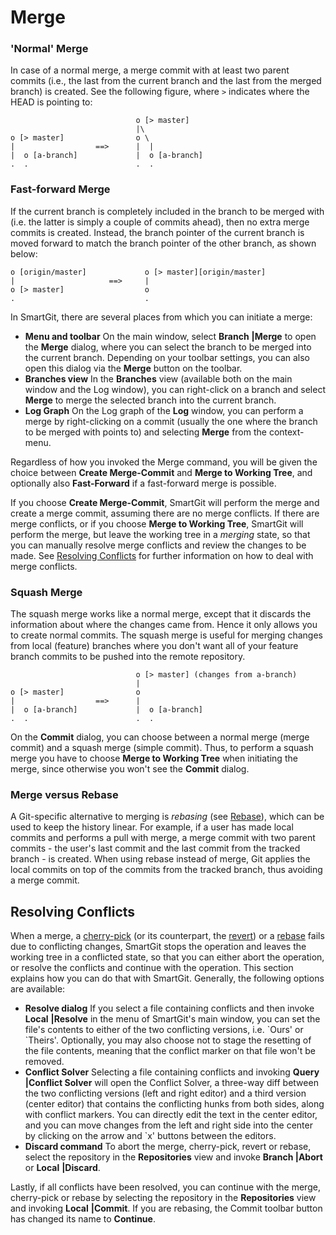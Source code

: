 # Merge

### 'Normal' Merge

In case of a normal merge, a merge commit with at least two parent
commits (i.e., the last from the current branch and the last from the
merged branch) is created. See the following figure, where `>` indicates
where the HEAD is pointing to:



``` text
                            o [> master]
                            |\
o [> master]                o \
|                  ==>      |  |
|  o [a-branch]             |  o [a-branch]
.  .                        .  .
```



### Fast-forward Merge

If the current branch is completely included in the branch to be merged
with (i.e. the latter is simply a couple of commits ahead), then no
extra merge commits is created. Instead, the branch pointer of the
current branch is moved forward to match the branch pointer of the other
branch, as shown below:



``` text
o [origin/master]             o [> master][origin/master]
|                     ==>     |
o [> master]                  o
.                             .
```



In SmartGit, there are several places from which you can initiate a
merge:

-   **Menu and toolbar** On the main window, select **Branch**
    **\|Merge** to open the **Merge** dialog, where you can select the
    branch to be merged into the current branch. Depending on your
    toolbar settings, you can also open this dialog via the **Merge**
    button on the toolbar.
-   **Branches view** In the **Branches** view (available both on the
    main window and the Log window), you can right-click on a branch and
    select **Merge** to merge the selected branch into the current
    branch.
-   **Log Graph** On the Log graph of the **Log** window, you can
    perform a merge by right-clicking on a commit (usually the one where
    the branch to be merged with points to) and selecting **Merge** from
    the context-menu.

Regardless of how you invoked the Merge command, you will be given the
choice between **Create Merge-Commit** and **Merge to Working Tree**,
and optionally also **Fast-Forward** if a fast-forward merge is
possible.

If you choose **Create Merge-Commit**, SmartGit will perform the merge
and create a merge commit, assuming there are no merge conflicts. If
there are merge conflicts, or if you choose **Merge to Working Tree**,
SmartGit will perform the merge, but leave the working tree in a
*merging* state, so that you can manually resolve merge conflicts and
review the changes to be made. See [Resolving Conflicts](#resolving-conflicts) for further information on how to deal
with merge conflicts.

### Squash Merge

The squash merge works like a normal merge, except that it discards the
information about where the changes came from. Hence it only allows you
to create normal commits. The squash merge is useful for merging changes
from local (feature) branches where you don't want all of your feature
branch commits to be pushed into the remote repository.



``` text
                            o [> master] (changes from a-branch)
                            |
o [> master]                o
|                  ==>      |
|  o [a-branch]             |  o [a-branch]
.  .                        .  .
```



On the **Commit** dialog, you can choose between a normal merge (merge
commit) and a squash merge (simple commit). Thus, to perform a squash
merge you have to choose **Merge to Working Tree** when initiating the
merge, since otherwise you won't see the **Commit** dialog.

### Merge versus Rebase

A Git-specific alternative to merging is *rebasing* (see
[Rebase](Rebase.md)), which can be used to keep the history linear.
For example, if a user has made local commits and performs a pull with
merge, a merge commit with two parent commits - the user's last commit
and the last commit from the tracked branch - is created. When using
rebase instead of merge, Git applies the local commits on top of the
commits from the tracked branch, thus avoiding a merge commit.

## Resolving Conflicts

When a merge, a [cherry-pick](Cherry-Pick.md) (or
its counterpart, the [revert](Revert.md)) or a [rebase](Rebase.md) fails due to
conflicting changes, SmartGit stops the operation and leaves the working
tree in a conflicted state, so that you can either abort the operation,
or resolve the conflicts and continue with the operation. This section
explains how you can do that with SmartGit. Generally, the following
options are available:

-   **Resolve dialog** If you select a file containing conflicts and
    then invoke **Local** **\|Resolve** in the menu of SmartGit's main
    window, you can set the file's contents to either of the two
    conflicting versions, i.e. \`Ours' or \`Theirs'. Optionally, you may
    also choose not to stage the resetting of the file contents, meaning
    that the conflict marker on that file won't be removed.
-   **Conflict Solver** Selecting a file containing conflicts and
    invoking **Query** **\|Conflict Solver** will open the Conflict
    Solver, a three-way diff between the two conflicting versions (left
    and right editor) and a third version (center editor) that contains
    the conflicting hunks from both sides, along with conflict markers.
    You can directly edit the text in the center editor, and you can
    move changes from the left and right side into the center by
    clicking on the arrow and \`x' buttons between the editors.
-   **Discard command** To abort the merge, cherry-pick, revert or
    rebase, select the repository in the **Repositories** view and
    invoke **Branch \|Abort** or **Local** **\|Discard**.

Lastly, if all conflicts have been resolved, you can continue with the
merge, cherry-pick or rebase by selecting the repository in the
**Repositories** view and invoking **Local** **\|Commit**. If you are
rebasing, the Commit toolbar button has changed its name to
**Continue**.
